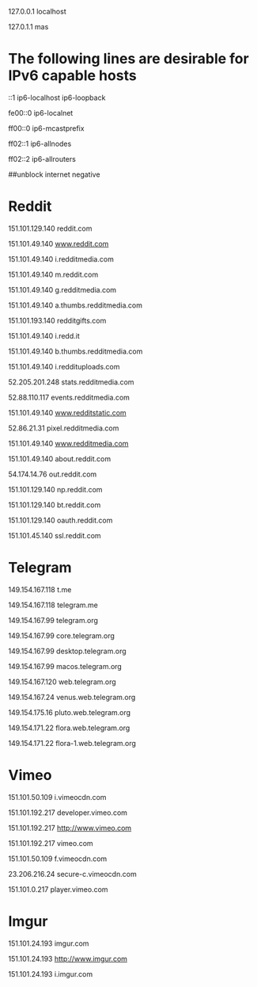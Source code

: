 127.0.0.1	localhost

127.0.1.1	mas

# The following lines are desirable for IPv6 capable hosts
::1     ip6-localhost ip6-loopback

fe00::0 ip6-localnet

ff00::0 ip6-mcastprefix

ff02::1 ip6-allnodes

ff02::2 ip6-allrouters

##unblock internet negative

# Reddit

151.101.129.140 reddit.com

151.101.49.140  www.reddit.com

151.101.49.140  i.redditmedia.com

151.101.49.140  m.reddit.com

151.101.49.140  g.redditmedia.com

151.101.49.140  a.thumbs.redditmedia.com

151.101.193.140 redditgifts.com

151.101.49.140  i.redd.it

151.101.49.140  b.thumbs.redditmedia.com

151.101.49.140  i.reddituploads.com

52.205.201.248  stats.redditmedia.com

52.88.110.117 events.redditmedia.com

151.101.49.140  www.redditstatic.com

52.86.21.31 pixel.redditmedia.com

151.101.49.140  www.redditmedia.com

151.101.49.140  about.reddit.com

54.174.14.76 out.reddit.com

151.101.129.140 np.reddit.com

151.101.129.140 bt.reddit.com

151.101.129.140 oauth.reddit.com

151.101.45.140 ssl.reddit.com

# Telegram

149.154.167.118 t.me

149.154.167.118 telegram.me

149.154.167.99 telegram.org

149.154.167.99 core.telegram.org

149.154.167.99 desktop.telegram.org

149.154.167.99 macos.telegram.org

149.154.167.120 web.telegram.org

149.154.167.24 venus.web.telegram.org

149.154.175.16 pluto.web.telegram.org

149.154.171.22 flora.web.telegram.org

149.154.171.22 flora-1.web.telegram.org

# Vimeo

151.101.50.109  i.vimeocdn.com

151.101.192.217 developer.vimeo.com

151.101.192.217 http://www.vimeo.com

151.101.192.217 vimeo.com

151.101.50.109  f.vimeocdn.com

23.206.216.24 secure-c.vimeocdn.com

151.101.0.217 player.vimeo.com

# Imgur

151.101.24.193 imgur.com

151.101.24.193 http://www.imgur.com

151.101.24.193 i.imgur.com
